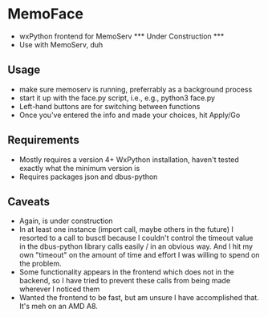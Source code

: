 # MemoFace
- wxPython frontend for MemoServ *** Under Construction ***
- Use with MemoServ, duh
## Usage
- make sure memoserv is running, preferrably as a background process
- start it up with the face.py script, i.e., e.g., python3 face.py
- Left-hand buttons are for switching between functions
- Once you've entered the info and made your choices, hit Apply/Go
## Requirements
- Mostly requires a version 4+ WxPython installation, haven't tested exactly what the minimum version is
- Requires packages json and dbus-python
## Caveats
- Again, is under construction
- In at least one instance (import call, maybe others in the future) I resorted to a call to busctl because I couldn't control the timeout value in the dbus-python library calls easily / in an obvious way. And I hit my own "timeout" on the amount of time and effort I was willing to spend on the problem.
- Some functionality appears in the frontend which does not in the backend, so I have tried to prevent these calls from being made wherever I noticed them
- Wanted the frontend to be fast, but am unsure I have accomplished that. It's meh on an AMD A8.
